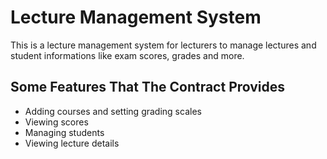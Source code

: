 # Lecture Management System
This is a lecture management system for lecturers to manage lectures and student informations like exam scores, grades and more.


## Some Features That The Contract Provides
  - Adding courses and setting grading scales
  - Viewing scores 
  - Managing students
  - Viewing lecture details